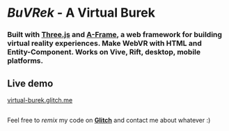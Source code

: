 # *BuVRek* - A Virtual Burek

### Built with [Three.js](https://threejs.org/) and [A-Frame](https://aframe.io), a web framework for building virtual reality experiences. Make WebVR with HTML and Entity-Component. Works on Vive, Rift, desktop, mobile platforms.


## Live demo
[virtual-burek.glitch.me](https://virtual-burek.glitch.me)

## 
Feel free to *remix* my code on **[Glitch](https://glitch.com/edit/#!/virtual-burek)** and contact me about whatever :)

